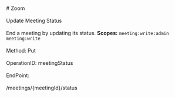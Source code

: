 <br>#     Zoom</br>
<br>Update Meeting Status</br>
<br>End a meeting by updating its status.
**Scopes:** `meeting:write:admin` `meeting:write`</br>
<br>Method: Put</br>
<br>OperationID: meetingStatus</br>
<br>EndPoint:</br>
<br>/meetings/{meetingId}/status</br>

